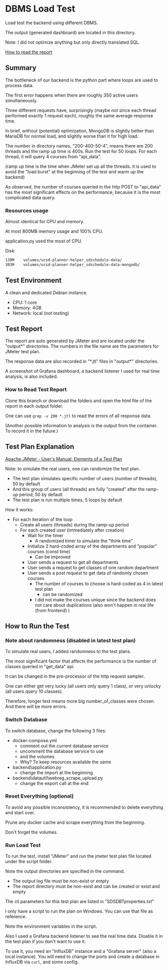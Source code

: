 # DBMS Load Test

Load test the backend using different DBMS.

The output (generated dashboard) are located in this directory.

Note: I did not optimize anything but only directly translated SQL.

[How to read the report](#How-to-Read-Test-Report)

## Summary

The bottleneck of our backend is the python part where loops are used to process data.

The first error happens when there are roughly 350 active users simultaneously.

Three different requests have, surprisingly (maybe not since each thread performed exactly 1 request each),
roughly the same average response time.

In brief, without (potential) optimization, MongoDB is slightly better than MariaDB for normal load,
and slightly worse than it for high load.

The number in directory names, "200-400-50-4", means there are 200 threads and the ramp up time is 400s.
Run the test for 50 loops. For each thread, it will query 4 courses from "api_data".

(ramp up time is the time when JMeter set up all the threads.
it is used to avoid the "load burst" at the beginning of the test and warm up the backend)

As observed, the number of courses queried in the http POST to "api_data" has the most significant
effects on the performance, because it is the most complicated data query.

### Resources usage

Almost identical for CPU and memory.

At most 800MB memory usage and 100% CPU.

application.py used the most of CPU.

Disk:

```bash
139M	volumes/ucsd-planner-helper_sdschedule-data/
303M	volumes/ucsd-planner-helper_sdschedule-data-mongodb/
```

## Test Environment

A clean and dedicated Debian instance.

* CPU: 1 core
* Memory: 4GB
* Network: local (not testing)

## Test Report

The report are auto generated by JMeter and are located under the "output\*" directories.
The numbers in the file name are the parameters for JMeter test plan.

The response data are also recorded in "\*.jtl" files in "output\*" directories.

A screenshot of Grafana dashboard, a backend listener I used for real time analysis, is also included.

### How to Read Test Report

Clone this branch or download the folders and open the html file of the report in each output folder.

One can use `grep -v 200 *.jtl` to read the errors of all response data.

(Another possible information to analysis is the output from the container. To record it in the future.)

## Test Plan Explanation

[Apache JMeter - User's Manual: Elements of a Test Plan](https://jmeter.apache.org/usermanual/test_plan.html)

Note: to simulate the real users, one can randomize the test plan.

* The test plan simulates specific number of users (number of threads), 50 by default
* And this group of users (all threads) are fully "created" after the ramp-up period, 50 by default
* The test plan is run multiple times, 5 loops by default

How it works:

* For each iteration of the loop
  * Create all users (threads) during the ramp-up period
  * For each created user (immediately after creation)
    * Wait for the timer
      * A randomized timer to simulate the "think time"
    * Initialize 2 hard-coded array of the departments and "popular" courses (const time)
      * Can be improved
    * User sends a request to get all departments
    * User sends a request to get classes of one random department
    * User sends a post request to get data of randomly chosen courses
      * The number of courses to choose is hard-coded as 4 in latest test plan
        * can be randomized
      * I did not make the courses unique since the backend does not care about duplications (also won't happen in real life (from frontend) )

## How to Run the Test

### Note about randomness (disabled in latest test plan)

To simulate real users, I added randomness to the test plans.

The most significant factor that affects the performance is the number of classes queried in "get_data" api.

It can be changed in the pre-processor of the http request sampler.

One can either get very lucky (all users only query 1 class), or very unlucky (all users query 10 classes).

Therefore, longer test means more big number_of_classes were chosen. And there will be more errors.

### Switch Database

To switch database, change the following 3 files:

* docker-compose.yml
  * comment out the current database service
  * uncomment the database service to use
  * and the volumes
  * Why? To keep resources available the same
* backend\application.py
  * change the import at the beginning
* backend\datautil\webreg_scrape_upload.py
  * change the export call at the end

### Reset Everything (optional)

To avoid any possible inconsistency, it is recommended to delete everything and start over.

Prune any docker cache and scrape everything from the beginning.

Don't forget the volumes.

### Run Load Test

To run the test, install "JMeter" and run the jmeter test plan file located under the script folder.

Note the output directories are specified in the command.

* The output log file must be non-exist or empty
* The report directory must be non-exist and can be created or exist and empty

The cli parameters for this test plan are listed in "SDSDBTproperties.txt"

I only have a script to run the plan on Windows. You can use that file as reference.

Note the environment variables in the script.

Also I used a Grafana backend listener to see the real time data. Disable it in the test plan if you don't want to use it.

To use it, you need an "InfluxDB" instance and a "Grafana server" (also a local instance).
You will need to change the ports and create a database in InfluxDB via `curl`, and some config.
